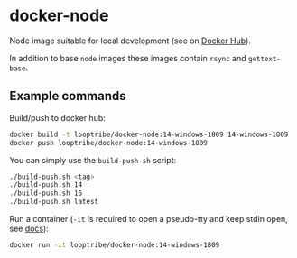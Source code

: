 # docker-node

Node image suitable for local development (see on [Docker Hub](https://hub.docker.com/r/looptribe/docker-node)).

In addition to base `node` images these images contain `rsync` and `gettext-base`.

## Example commands

Build/push to docker hub:
```bash
docker build -t looptribe/docker-node:14-windows-1809 14-windows-1809
docker push looptribe/docker-node:14-windows-1809
```

You can simply use the `build-push-sh` script:
```bash
./build-push.sh <tag>
./build-push.sh 14
./build-push.sh 16
./build-push.sh latest
```

Run a container (`-it` is required to open a pseudo-tty and keep stdin open, see [docs](https://docs.docker.com/engine/reference/run/#foreground)):
```bash
docker run -it looptribe/docker-node:14-windows-1809
```
